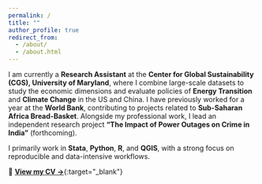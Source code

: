 ```yaml
---
permalink: /
title: ""
author_profile: true
redirect_from: 
  - /about/
  - /about.html
---
```


I am currently a **Research Assistant** at the **Center for Global Sustainability (CGS), University of Maryland**, where I combine large-scale datasets to study the economic dimensions and evaluate policies of **Energy Transition** and **Climate Change** in the US and China. I have previously worked for a year at the **World Bank**, contributing to projects related to **Sub-Saharan Africa Bread-Basket**. Alongside my professional work, I lead an independent research project **“The Impact of Power Outages on Crime in India”** (forthcoming).

I primarily work in **Stata**, **Python**, **R**, and **QGIS**, with a strong focus on reproducible and data-intensive workflows.

📄 [**View my CV →**](/files/Anom_AMD_CV_3.pdf){:target="_blank"}

